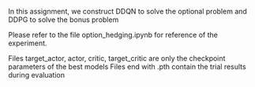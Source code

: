In this assignment, we construct DDQN to solve the optional problem and DDPG to solve the bonus problem

Please refer to the file option_hedging.ipynb for reference of the experiment.

Files target_actor, actor, critic, target_critic are only the checkpoint parameters of the best models
Files end with .pth contain the trial results during evaluation
